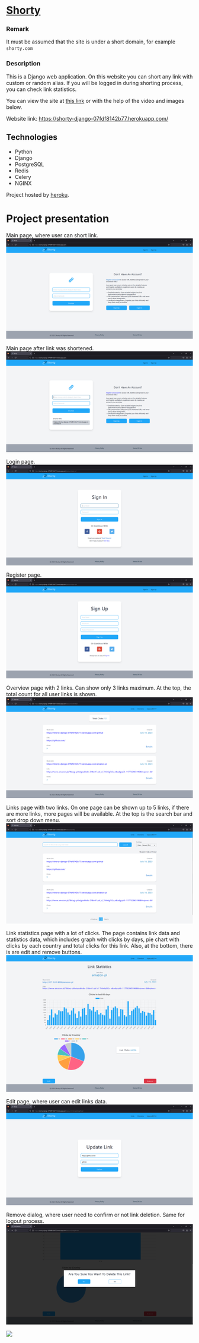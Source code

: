 # [Shorty](https://shorty-django-07fdf8142b77.herokuapp.com/)

### Remark
It must be assumed that the site is under a short domain, for example `shorty.com`

### Description
This is a Django web application. On this website you can short any link with custom or random alias. If you will be logged in during shorting process, you can check link statistics.

You can view the site at [this link](https://shorty-django-07fdf8142b77.herokuapp.com/) or with the help of the video and images below.

Website link: https://shorty-django-07fdf8142b77.herokuapp.com/

## Technologies

- Python
- Django
- PostgreSQL
- Redis
- Celery
- NGINX

Project hosted by [heroku](https://www.heroku.com/home).

# Project presentation
Main page, where user can short link.
![](readme_files/main_not_authorized.png)

Main page after link was shortened.
![](readme_files/shortend_link.png)

Login page.
![](readme_files/login.png)

Register page.
![](readme_files/register.png)

Overview page with 2 links. Can show only 3 links maximum. At the top, the total count for all user links is shown.
![](readme_files/overview.png)

Links page with two links. On one page can be shown up to 5 links, if there are more links, more pages will be available. At the top is the search bar and sort drop down menu.
![](readme_files/links.png)

Link statistics page with a lot of clicks. The page contains link data and statistics data, which includes graph with clicks by days, pie chart with clicks by each country and total clicks for this link. Also, at the bottom, there is are edit and remove buttons.
![](readme_files/link_statistics.png)

Edit page, where user can edit links data.
![](readme_files/edit.png)

Remove dialog, where user need to confirm or not link deletion. Same for logout process.
![](readme_files/remove_dialog.png)



![](readme_files)